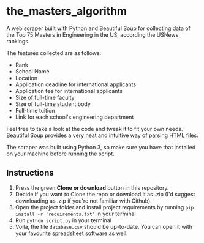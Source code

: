 # the_masters_algorithm
A web scraper built with Python and Beautiful Soup for collecting data of the Top 75 Masters in Engineering in the US, according the USNews rankings. 

The features collected are as follows:
* Rank
* School Name
* Location
* Application deadline for international applicants
* Application fee for international applicants
* Size of full-time faculty
* Size of full-time student body
* Full-time tuition
* Link for each school's engineering department

Feel free to take a look at the code and tweak it to fit your own needs. Beautiful Soup provides a very neat and intuitive way of parsing HTML files. 

The scraper was built using Python 3, so make sure you have that installed on your machine before running the script.

## Instructions
1) Press the green **Clone or download** button in this repository.
2) Decide if you want to Clone the repo or download it as .zip (I'd suggest downloading as .zip if you're not familiar with Github).
3) Open the project folder and install project requirements by running `pip install -r 'requirements.txt'` in your terminal
4) Run `python script.py` in your terminal
5) Voilà, the file `database.csv` should be up-to-date. You can open it with your favourite spreadsheet software as well. 

